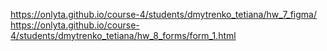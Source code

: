 https://onlyta.github.io/course-4/students/dmytrenko_tetiana/hw_7_figma/
https://onlyta.github.io/course-4/students/dmytrenko_tetiana/hw_8_forms/form_1.html
